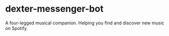 # dexter-messenger-bot
A four-legged musical companion. Helping you find and discover new music on Spotify. 

